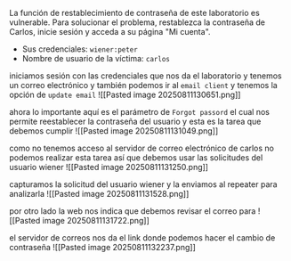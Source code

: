 La función de restablecimiento de contraseña de este laboratorio es vulnerable. Para solucionar el problema, restablezca la contraseña de Carlos, inicie sesión y acceda a su página "Mi cuenta".

- Sus credenciales: `wiener:peter`
- Nombre de usuario de la víctima: `carlos`

iniciamos sesión con las credenciales que nos da el laboratorio y tenemos un correo electrónico y también podemos ir al `email client` y tenemos la opción de `update email`
![[Pasted image 20250811130651.png]]

ahora lo importante aquí es el parámetro de `Forgot passord` el cual nos permite reestablecer la contraseña del usuario y esta es la tarea que debemos cumplir
![[Pasted image 20250811131049.png]]

como no tenemos acceso al servidor de correo electrónico de carlos no podemos realizar esta tarea así que debemos usar las solicitudes del usuario wiener
![[Pasted image 20250811131250.png]]

capturamos la solicitud del usuario wiener y la enviamos al repeater para analizarla
![[Pasted image 20250811131528.png]]

por otro lado la web nos indica que debemos revisar el correo para 
![[Pasted image 20250811131722.png]]

el servidor de correos nos da el link donde podemos hacer el cambio de contraseña
![[Pasted image 20250811132237.png]]